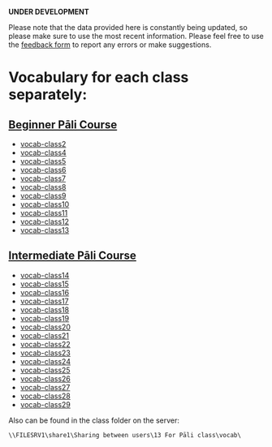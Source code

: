 
**UNDER DEVELOPMENT**

Please note that the data provided here is constantly being updated, so please make sure to use the most recent information. Please feel free to use the [feedback form](https://docs.google.com/forms/d/1Z8Jjt0-E0HNX7ygABIzAcrChG23M3IOyoZGQ-EDRzXY/) to report any errors or make suggestions.

# Vocabulary for each class separately:

## [Beginner Pāli Course](https://sasanarakkha.github.io/study-tools/pali-class/pali-class.html)

- [vocab-class2](./vocab-class2.html)
- [vocab-class4](./vocab-class4.html)
- [vocab-class5](./vocab-class5.html)
- [vocab-class6](./vocab-class6.html)
- [vocab-class7](./vocab-class7.html)
- [vocab-class8](./vocab-class8.html)
- [vocab-class9](./vocab-class9.html)
- [vocab-class10](./vocab-class10.html)
- [vocab-class11](./vocab-class11.html)
- [vocab-class12](./vocab-class12.html)
- [vocab-class13](./vocab-class13.html)

## [Intermediate Pāli Course](https://sasanarakkha.github.io/study-tools/pali-class/pali-class-inter.html)

- [vocab-class14](./vocab-class14.html)
- [vocab-class15](./vocab-class15.html)
- [vocab-class16](./vocab-class16.html)
- [vocab-class17](./vocab-class17.html)
- [vocab-class18](./vocab-class18.html)
- [vocab-class19](./vocab-class19.html)
- [vocab-class20](./vocab-class20.html)
- [vocab-class21](./vocab-class21.html)
- [vocab-class22](./vocab-class22.html)
- [vocab-class23](./vocab-class23.html)
- [vocab-class24](./vocab-class24.html)
- [vocab-class25](./vocab-class25.html)
- [vocab-class26](./vocab-class26.html)
- [vocab-class27](./vocab-class27.html)
- [vocab-class28](./vocab-class28.html)
- [vocab-class29](./vocab-class29.html)

Also can be found in the class folder on the server:

`\\FILESRV1\share1\Sharing between users\13 For Pāli class\vocab\`

